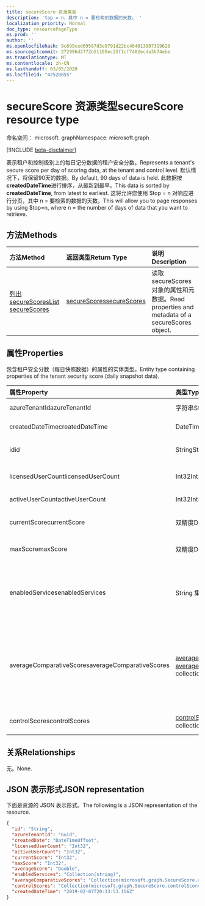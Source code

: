 ```yaml
---
title: secureScore 资源类型
description: 'top = n，其中 n = 要检索的数据的天数。 '
localization_priority: Normal
doc_type: resourcePageType
ms.prod: ''
author: ''
ms.openlocfilehash: 9c699ced69587d3e9791d22bc464013907319620
ms.sourcegitcommit: 272996d2772b51105ec25f1cf7482ecda3b74ebe
ms.translationtype: MT
ms.contentlocale: zh-CN
ms.lasthandoff: 03/05/2020
ms.locfileid: "42520855"
---
```

# <a name="securescore-resource-type"></a><span data-ttu-id="ee676-103">secureScore 资源类型</span><span class="sxs-lookup"><span data-stu-id="ee676-103">secureScore resource type</span></span>

<span data-ttu-id="ee676-104">命名空间： microsoft. graph</span><span class="sxs-lookup"><span data-stu-id="ee676-104">Namespace: microsoft.graph</span></span>

[!INCLUDE [beta-disclaimer](../../includes/beta-disclaimer.md)]

<span data-ttu-id="ee676-105">表示租户和控制级别上的每日记分数据的租户安全分数。</span><span class="sxs-lookup"><span data-stu-id="ee676-105">Represents a tenant's secure score per day of scoring data, at the tenant and control level.</span></span> <span data-ttu-id="ee676-106">默认情况下，将保留90天的数据。</span><span class="sxs-lookup"><span data-stu-id="ee676-106">By default, 90 days of data is held.</span></span> <span data-ttu-id="ee676-107">此数据按**createdDateTime**进行排序，从最新到最早。</span><span class="sxs-lookup"><span data-stu-id="ee676-107">This data is sorted by **createdDateTime**, from latest to earliest.</span></span> <span data-ttu-id="ee676-108">这将允许您使用 $top = n 对响应进行分页，其中 n = 要检索的数据的天数。</span><span class="sxs-lookup"><span data-stu-id="ee676-108">This will allow you to page responses by using $top=n, where n = the number of days of data that you want to retrieve.</span></span> 


## <a name="methods"></a><span data-ttu-id="ee676-109">方法</span><span class="sxs-lookup"><span data-stu-id="ee676-109">Methods</span></span>

| <span data-ttu-id="ee676-110">方法</span><span class="sxs-lookup"><span data-stu-id="ee676-110">Method</span></span>   | <span data-ttu-id="ee676-111">返回类型</span><span class="sxs-lookup"><span data-stu-id="ee676-111">Return Type</span></span>|<span data-ttu-id="ee676-112">说明</span><span class="sxs-lookup"><span data-stu-id="ee676-112">Description</span></span>|
|:---------------|:--------|:----------|
|[<span data-ttu-id="ee676-113">列出 secureScores</span><span class="sxs-lookup"><span data-stu-id="ee676-113">List secureScores</span></span>](../api/securescores-list.md) | [<span data-ttu-id="ee676-114">secureScores</span><span class="sxs-lookup"><span data-stu-id="ee676-114">secureScores</span></span>](securescores.md) |<span data-ttu-id="ee676-115">读取 secureScores 对象的属性和元数据。</span><span class="sxs-lookup"><span data-stu-id="ee676-115">Read properties and metadata of a secureScores object.</span></span>|


## <a name="properties"></a><span data-ttu-id="ee676-116">属性</span><span class="sxs-lookup"><span data-stu-id="ee676-116">Properties</span></span>
<span data-ttu-id="ee676-117">包含租户安全分数（每日快照数据）的属性的实体类型。</span><span class="sxs-lookup"><span data-stu-id="ee676-117">Entity type containing properties of the tenant security score (daily snapshot data).</span></span>

|<span data-ttu-id="ee676-118">属性</span><span class="sxs-lookup"><span data-stu-id="ee676-118">Property</span></span> |<span data-ttu-id="ee676-119">类型</span><span class="sxs-lookup"><span data-stu-id="ee676-119">Type</span></span> |<span data-ttu-id="ee676-120">说明</span><span class="sxs-lookup"><span data-stu-id="ee676-120">Description</span></span> |
|:--|:--|:--|
|   <span data-ttu-id="ee676-121">azureTenantId</span><span class="sxs-lookup"><span data-stu-id="ee676-121">azureTenantId</span></span>   |   <span data-ttu-id="ee676-122">字符串</span><span class="sxs-lookup"><span data-stu-id="ee676-122">String</span></span>  |   <span data-ttu-id="ee676-123">租户 ID 的 GUID 字符串。</span><span class="sxs-lookup"><span data-stu-id="ee676-123">GUID string for tenant ID.</span></span>  |
|   <span data-ttu-id="ee676-124">createdDateTime</span><span class="sxs-lookup"><span data-stu-id="ee676-124">createdDateTime</span></span> |   <span data-ttu-id="ee676-125">DateTimeOffset</span><span class="sxs-lookup"><span data-stu-id="ee676-125">DateTimeOffset</span></span>  |   <span data-ttu-id="ee676-126">创建实体的日期。</span><span class="sxs-lookup"><span data-stu-id="ee676-126">The date when the entity is created.</span></span>  |
|   <span data-ttu-id="ee676-127">id</span><span class="sxs-lookup"><span data-stu-id="ee676-127">id</span></span>  |   <span data-ttu-id="ee676-128">String</span><span class="sxs-lookup"><span data-stu-id="ee676-128">String</span></span>  |   <span data-ttu-id="ee676-129">AzureTenantId_createdDateTime 的组合。</span><span class="sxs-lookup"><span data-stu-id="ee676-129">Combination of azureTenantId_createdDateTime.</span></span>   |
|   <span data-ttu-id="ee676-130">licensedUserCount</span><span class="sxs-lookup"><span data-stu-id="ee676-130">licensedUserCount</span></span>   |   <span data-ttu-id="ee676-131">Int32</span><span class="sxs-lookup"><span data-stu-id="ee676-131">Int32</span></span>   |   <span data-ttu-id="ee676-132">给定租户的许可用户计数。</span><span class="sxs-lookup"><span data-stu-id="ee676-132">Licensed user count of the given tenant.</span></span>    |
|   <span data-ttu-id="ee676-133">activeUserCount</span><span class="sxs-lookup"><span data-stu-id="ee676-133">activeUserCount</span></span> |   <span data-ttu-id="ee676-134">Int32</span><span class="sxs-lookup"><span data-stu-id="ee676-134">Int32</span></span>   |   <span data-ttu-id="ee676-135">给定租户的活动用户计数。</span><span class="sxs-lookup"><span data-stu-id="ee676-135">Active user count of the given tenant.</span></span>  |
|   <span data-ttu-id="ee676-136">currentScore</span><span class="sxs-lookup"><span data-stu-id="ee676-136">currentScore</span></span>    |   <span data-ttu-id="ee676-137">双精度</span><span class="sxs-lookup"><span data-stu-id="ee676-137">Double</span></span>  |   <span data-ttu-id="ee676-138">租户当前在指定日期的得分。</span><span class="sxs-lookup"><span data-stu-id="ee676-138">Tenant current attained score on specified date.</span></span>    |
|   <span data-ttu-id="ee676-139">maxScore</span><span class="sxs-lookup"><span data-stu-id="ee676-139">maxScore</span></span> |  <span data-ttu-id="ee676-140">双精度</span><span class="sxs-lookup"><span data-stu-id="ee676-140">Double</span></span>  |   <span data-ttu-id="ee676-141">指定日期上可能的租户最大分数。</span><span class="sxs-lookup"><span data-stu-id="ee676-141">Tenant maximum possible score on specified date.</span></span>    |
|   <span data-ttu-id="ee676-142">enabledServices</span><span class="sxs-lookup"><span data-stu-id="ee676-142">enabledServices</span></span> |   <span data-ttu-id="ee676-143">String 集合</span><span class="sxs-lookup"><span data-stu-id="ee676-143">String collection</span></span>   |   <span data-ttu-id="ee676-144">适用于租户的 Microsoft 提供的服务（例如，Exchange online、Skype、Sharepoint）。</span><span class="sxs-lookup"><span data-stu-id="ee676-144">Microsoft-provided services for the tenant (for example, Exchange online, Skype, Sharepoint).</span></span>   |
|   <span data-ttu-id="ee676-145">averageComparativeScores</span><span class="sxs-lookup"><span data-stu-id="ee676-145">averageComparativeScores</span></span> |  <span data-ttu-id="ee676-146">[averageComparativeScore](averagecomparativescore.md)集合</span><span class="sxs-lookup"><span data-stu-id="ee676-146">[averageComparativeScore](averagecomparativescore.md) collection</span></span>    |<span data-ttu-id="ee676-147">作用域内不同作用域（例如，按行业划分的平均分数、按座位的平均方式）和控制类别（标识、数据、设备、应用程序、基础结构）。</span><span class="sxs-lookup"><span data-stu-id="ee676-147">Average score by different scopes (for example, average by industry, average by seating) and control category (Identity, Data, Device, Apps, Infrastructure) within the scope.</span></span> |
|   <span data-ttu-id="ee676-148">controlScores</span><span class="sxs-lookup"><span data-stu-id="ee676-148">controlScores</span></span> | <span data-ttu-id="ee676-149">[controlScore](controlscore.md)集合</span><span class="sxs-lookup"><span data-stu-id="ee676-149">[controlScore](controlscore.md) collection</span></span>  |   <span data-ttu-id="ee676-150">包含一组控件的租户分数。</span><span class="sxs-lookup"><span data-stu-id="ee676-150">Contains tenant scores for a set of controls.</span></span>   |


## <a name="relationships"></a><span data-ttu-id="ee676-151">关系</span><span class="sxs-lookup"><span data-stu-id="ee676-151">Relationships</span></span>

<span data-ttu-id="ee676-152">无。</span><span class="sxs-lookup"><span data-stu-id="ee676-152">None.</span></span>

## <a name="json-representation"></a><span data-ttu-id="ee676-153">JSON 表示形式</span><span class="sxs-lookup"><span data-stu-id="ee676-153">JSON representation</span></span>

<span data-ttu-id="ee676-154">下面是资源的 JSON 表示形式。</span><span class="sxs-lookup"><span data-stu-id="ee676-154">The following is a JSON representation of the resource.</span></span>

<!-- {
  "blockType": "resource",
  "optionalProperties": [

  ],
  "@odata.type": "microsoft.graph.secureScore"
}-->

```json
{
  "id": "String",
  "azureTenantId": "Guid",
  "createdDate": "DateTimeOffset",
  "licensedUserCount": "Int32",
  "activeUserCount": "Int32",
  "currentScore": "Int32",
  "maxScore": "Int32",
  "averageScore": "Double",
  "enabledServices": "Collection(string)",
  "averageComparativeScores": "Collection(microsoft.graph.SecureScore.averageComparativeScores)",
  "controlScores": "Collection(microsoft.graph.SecureScore.controlScores)",
  "createdDateTime": "2019-02-07T20:33:53.156Z"
}

```


<!--
{
  "type": "#page.annotation",
  "description": "secureScores resource",
  "keywords": "",
  "section": "documentation",
  "tocPath": "",
  "suppressions": []
}
-->
